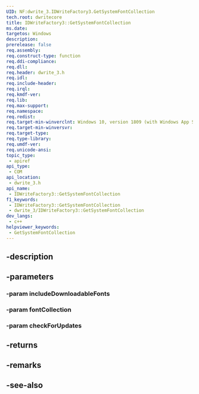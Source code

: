 ```yaml
---
UID: NF:dwrite_3.IDWriteFactory3.GetSystemFontCollection
tech.root: dwritecore
title: IDWriteFactory3::GetSystemFontCollection
ms.date: 
targetos: Windows
description: 
prerelease: false
req.assembly: 
req.construct-type: function
req.ddi-compliance: 
req.dll: 
req.header: dwrite_3.h
req.idl: 
req.include-header: 
req.irql: 
req.kmdf-ver: 
req.lib: 
req.max-support: 
req.namespace: 
req.redist: 
req.target-min-winverclnt: Windows 10, version 1809 (with Windows App SDK 0.5 or later)
req.target-min-winversvr: 
req.target-type: 
req.type-library: 
req.umdf-ver: 
req.unicode-ansi: 
topic_type:
 - apiref
api_type:
 - COM
api_location:
 - dwrite_3.h
api_name:
 - IDWriteFactory3::GetSystemFontCollection
f1_keywords:
 - IDWriteFactory3::GetSystemFontCollection
 - dwrite_3/IDWriteFactory3::GetSystemFontCollection
dev_langs:
 - c++
helpviewer_keywords:
 - GetSystemFontCollection
---
```


## -description

## -parameters

### -param includeDownloadableFonts

### -param fontCollection

### -param checkForUpdates

## -returns

## -remarks

## -see-also


